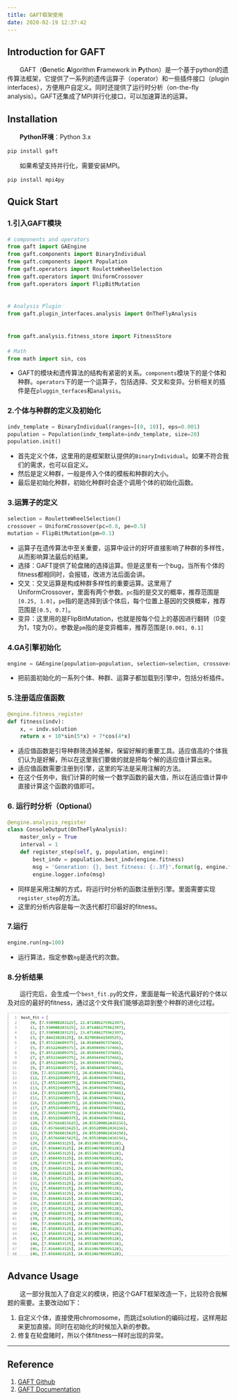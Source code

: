 ```yaml
---
title: GAFT框架使用
date: 2020-02-19 12:37:42
---
```


## Introduction for GAFT

&emsp;&emsp;GAFT（**G**enetic **A**lgorithm **F**ramework in **P**ython）是一个基于python的遗传算法框架，它提供了一系列的遗传运算子（operator）和一些插件接口（plugin interfaces），方便用户自定义。同时还提供了运行时分析（on-the-fly analysis）。GAFT还集成了MPI并行化接口，可以加速算法的运算。

<!-- more -->

## Installation

&emsp;&emsp;**Python环境**：Python 3.x

```bash
pip install gaft
```

&emsp;&emsp;如果希望支持并行化，需要安装MPI。

```bash
pip install mpi4py
```

## Quick Start

### 1.引入GAFT模块

```python
# components and operators
from gaft import GAEngine
from gaft.components import BinaryIndividual
from gaft.components import Population
from gaft.operators import RouletteWheelSelection
from gaft.operators import UniformCrossover
from gaft.operators import FlipBitMutation


# Analysis Plugin
from gaft.plugin_interfaces.analysis import OnTheFlyAnalysis


from gaft.analysis.fitness_store import FitnessStore

# Math
from math import sin, cos
```

+ GAFT的模块和遗传算法的结构有紧密的关系。`components`模块下的是个体和种群。`operators`下的是一个运算子，包括选择、交叉和变异。分析相关的插件是在`pluggin_terfaces`和`analysis`。

### 2.个体与种群的定义及初始化

```python
indv_template = BinaryIndividual(ranges=[(0, 10)], eps=0.001)
population = Population(indv_template=indv_template, size=20)
population.init()
```

+ 首先定义个体，这里用的是框架默认提供的`BinaryIndividual`。如果不符合我们的需求，也可以自定义。
+ 然后是定义种群，一般是传入个体的模板和种群的大小。
+ 最后是初始化种群，初始化种群时会逐个调用个体的初始化函数。

### 3.运算子的定义

```python
selection = RouletteWheelSelection()
crossover = UniformCrossover(pc=0.8, pe=0.5)
mutation = FlipBitMutation(pm=0.1)
```

+ 运算子在遗传算法中至关重要，运算中设计的好坏直接影响了种群的多样性，从而影响算法最后的结果。
+ 选择：GAFT提供了轮盘赌的选择运算。但是这里有一个bug，当所有个体的fitness都相同时，会报错，改进方法后面会讲。
+ 交叉：交叉运算是构成种群多样性的重要运算。这里用了UniformCrossover，里面有两个参数。`pc`指的是交叉的概率，推荐范围是`[0.25, 1.0]`，`pe`指的是选择到该个体后，每个位置上基因的交换概率，推荐范围是`[0.5, 0.7]`。
+ 变异：这里用的是FlipBitMutation，也就是按每个位上的基因进行翻转（0变为1，1变为0）。参数是`pm`指的是变异概率，推荐范围是`[0.001, 0.1]`

### 4.GA引擎初始化

```python
engine = GAEngine(population=population, selection=selection, crossover=crossover, mutation=mutation, analysis=[FitnessStore])
```

+ 把前面初始化的一系列个体、种群、运算子都加载到引擎中，包括分析插件。

### 5.注册适应值函数

```python
@engine.fitness_register
def fitness(indv):
    x, = indv.solution
    return x + 10*sin(5*x) + 7*cos(4*x)
```

+ 适应值函数是引导种群筛选掉差解，保留好解的重要工具。适应值高的个体我们认为是好解，所以在这里我们要做的就是把每个解的适应值计算出来。
+ 适应值函数需要注册到引擎，这里的写法是采用注解的方法。
+ 在这个任务中，我们计算的时候一个数学函数的最大值，所以在适应值计算中直接计算这个函数的值即可。

### 6. 运行时分析（Optional）

```python
@engine.analysis_register
class ConsoleOutput(OnTheFlyAnalysis):
    master_only = True
    interval = 1
    def register_step(self, g, population, engine):
        best_indv = population.best_indv(engine.fitness)
        msg = 'Generation: {}, best fitness: {:.3f}'.format(g, engine.fmax)
        engine.logger.info(msg)
```

+ 同样是采用注解的方式，将运行时分析的函数注册到引擎。里面需要实现`register_step`的方法。
+ 这里的分析内容是每一次迭代都打印最好的fitness。

### 7.运行

```python
engine.run(ng=100)
```

+ 运行算法，指定参数`ng`是迭代的次数。

### 8.分析结果

&emsp;&emsp;运行完后，会生成一个`best_fit.py`的文件，里面是每一轮迭代最好的个体以及对应的最好的fitness，通过这个文件我们能够追踪到整个种群的进化过程。

![GAFT result](/images/gaft0.png)

## Advance Usage

&emsp;&emsp;这一部分我加入了自定义的模块，把这个GAFT框架改造一下，比较符合我解题的需要。主要改动如下：

1. 自定义个体，直接使用chromosome，而跳过solution的编码过程，这样用起来更加直接。同时在初始化的时候加入新的参数。
2. 修复在轮盘赌时，所以个体fitness一样时出现的异常。



---

## Reference

1. [GAFT Github](https://github.com/PytLab/gaft)
2. [GAFT Documentation](https://gaft.readthedocs.io/en/latest/index.html)